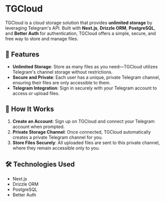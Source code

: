 # TGCloud

TGCloud is a cloud storage solution that provides **unlimited storage** by leveraging Telegram's API. Built with **Next.js**, **Drizzle ORM**, **PostgreSQL**, and **Better Auth** for authentication, TGCloud offers a simple, secure, and free way to store and manage files.

## 📖 Features

- **Unlimited Storage**: Store as many files as you need—TGCloud utilizes Telegram's channel storage without restrictions.
- **Secure and Private**: Each user has a unique, private Telegram channel, ensuring their files are only accessible to them.
- **Telegram Integration**: Sign in securely with your Telegram account to access or upload files.

## 🚀 How It Works

1. **Create an Account**: Sign up on TGCloud and connect your Telegram account when prompted.
2. **Private Storage Channel**: Once connected, TGCloud automatically creates a private Telegram channel for you.
3. **Store Files Securely**: All uploaded files are sent to this private channel, where they remain accessible only to you.

## 🛠️ Technologies Used

- Next.js
- Drizzle ORM
- PostgreSQL
- Better Auth
